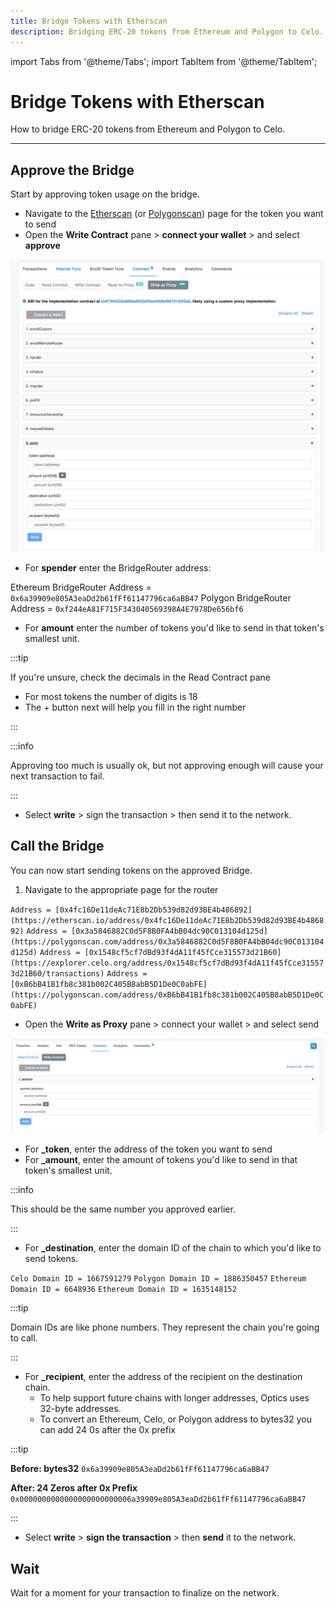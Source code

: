 ```yaml
---
title: Bridge Tokens with Etherscan
description: Bridging ERC-20 tokens from Ethereum and Polygon to Celo.
---
```


import Tabs from '@theme/Tabs';
import TabItem from '@theme/TabItem';

# Bridge Tokens with Etherscan

How to bridge ERC-20 tokens from Ethereum and Polygon to Celo.

___

## Approve the Bridge

Start by approving token usage on the bridge.

* Navigate to the [Etherscan](https://etherscan.io/) (or [Polygonscan](https://polygonscan.com/)) page  for the token you want to send
* Open the **Write Contract** pane > **connect your wallet** > and select **approve**

![Bridging Tokens with Etherescan 1](https://github.com/joenyzio/assets/blob/main/celo-docs/bridging-tokens-with-etherscan/bridging-tokens-with-etherscan-1.png?raw=true)

* For **spender** enter the BridgeRouter address:

<Tabs>
  <TabItem value="Ethereum" label="Ethereum" default>
    Ethereum BridgeRouter Address = <code>0x6a39909e805A3eaDd2b61fFf61147796ca6aBB47</code>
  </TabItem>
  <TabItem value="Polygon" label="Polygon">
    Polygon BridgeRouter Address = <code>0xf244eA81F715F343040569398A4E7978De656bf6</code>
  </TabItem>
</Tabs>

* For **amount** enter the number of tokens you'd like to send in that token's smallest unit.

:::tip

If you're unsure, check the decimals in the Read Contract pane
* For most tokens the number of digits is 18
* The + button next will help you fill in the right number 

:::

:::info

Approving too much is usually ok, but not approving enough will cause your next transaction to fail.

:::

* Select **write** > sign the transaction > then send it to the network.

## Call the Bridge

You can now start sending tokens on the approved Bridge.

1. Navigate to the appropriate page for the router

<Tabs>
  <TabItem value="Ethereum" label="Ethereum" default>
    <code>Address = [0x4fc16De11deAc71E8b2Db539d82d93BE4b486892](https://etherscan.io/address/0x4fc16De11deAc71E8b2Db539d82d93BE4b486892)</code>
  </TabItem>
  <TabItem value="Polygon" label="Polygon">
    <code>Address = [0x3a5846882C0d5F8B0FA4bB04dc90C013104d125d](https://polygonscan.com/address/0x3a5846882C0d5F8B0FA4bB04dc90C013104d125d)</code>
  </TabItem>
  <TabItem value="Celo" label="Celo">
    <code>Address = [0x1548cf5cf7dBd93f4dA11f45fCce315573d21B60](https://explorer.celo.org/address/0x1548cf5cf7dBd93f4dA11f45fCce315573d21B60/transactions)</code>
  </TabItem>
  <TabItem value="Avalanche" label="Avalanche">
    <code>Address = [0xB6bB41B1fb8c381b002C405B8abB5D1De0C0abFE](https://polygonscan.com/address/0xB6bB41B1fb8c381b002C405B8abB5D1De0C0abFE)</code>
  </TabItem>
</Tabs>

* Open the **Write as Proxy** pane > connect your wallet > and select send

![Bridging Tokens with Etherescan 2](https://github.com/joenyzio/assets/blob/main/celo-docs/bridging-tokens-with-etherscan/bridging-tokens-with-etherscan-2.png?raw=true)

* For **_token**, enter the address of the token you want to send
* For **_amount**, enter the amount of tokens you'd like to send in that token's smallest unit.

:::info

This should be the same number you approved earlier.

:::

* For **_destination**, enter the domain ID of the chain to which you'd like to send tokens.

<Tabs>
  <TabItem value="Celo" label="On Celo" default>
    <code>Celo Domain ID = 1667591279</code>
  </TabItem>
  <TabItem value="Polygon" label="On Polygon">
    <code>Polygon Domain ID = 1886350457</code>
  </TabItem>
  <TabItem value="Ethereum" label="On Ethereum">
    <code>Ethereum Domain ID = 6648936</code>
  </TabItem>
  <TabItem value="Avalanche" label="On Avalanche">
    <code>Ethereum Domain ID = 1635148152</code>
  </TabItem>
</Tabs>

:::tip

Domain IDs are like phone numbers. They represent the chain you're going to call.

:::

* For **_recipient**, enter the address of the recipient on the destination chain.
    * To help support future chains with longer addresses, Optics uses 32-byte addresses.
    * To convert an Ethereum, Celo, or Polygon address to bytes32 you can add 24 0s after the 0x prefix

:::tip

**Before: bytes32**
<code>0x6a39909e805A3eaDd2b61fFf61147796ca6aBB47</code>

**After: 24 Zeros after 0x Prefix**
<code>0x0000000000000000000000006a39909e805A3eaDd2b61fFf61147796ca6aBB47</code>

:::

* Select **write** > **sign the transaction** > then **send** it to the network.

##  Wait 

Wait for a moment for your transaction to finalize on the network.
